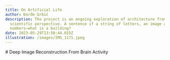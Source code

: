 ```yaml
---
title: On Artificial Life
author: Đorđe Grbić 
description: The project is an ongoing exploration of architecture from a data
  scientific perspective. A sentence if a string of letters, an image a grid of
  numbers—what is a building?
date: 2023-05-29T13:50:44.015Z
illustration: /images/IMG_1171.jpeg
---
```

\# Deep Image Reconstruction From Brain Activity